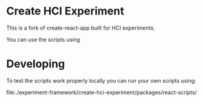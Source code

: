 # Create HCI Experiment

This is a fork of create-react-app built for HCI experiments.

You can use the scripts using

# Developing

To test the scripts work properly locally you can run your own scripts using:

file:./experiment-framework/create-hci-experiment/packages/react-scripts/
